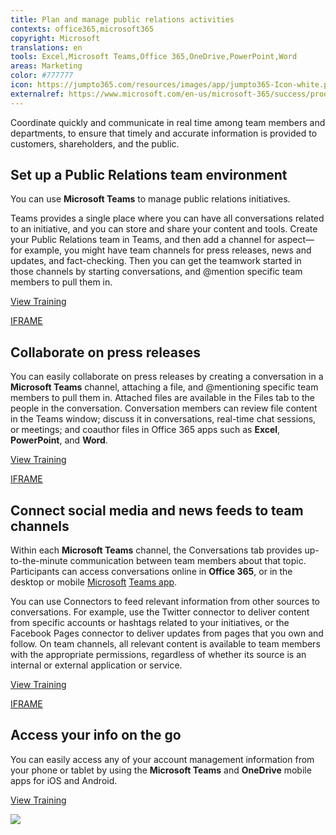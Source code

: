 ```yaml
---
title: Plan and manage public relations activities
contexts: office365,microsoft365
copyright: Microsoft
translations: en
tools: Excel,Microsoft Teams,Office 365,OneDrive,PowerPoint,Word
areas: Marketing 
color: #777777
icon: https://jumpto365.com/resources/images/app/jumpto365-Icon-white.png
externalref: https://www.microsoft.com/en-us/microsoft-365/success/productivitylibrary/plan-and-manage-public-relations-activities
---
```

Coordinate quickly and communicate in real time among team members and departments, to ensure that timely and accurate information is provided to customers, shareholders, and the public.


## Set up a Public Relations team environment

You can use **Microsoft Teams** to manage public relations initiatives. 

Teams provides a single place where you can have all conversations related to an initiative, and you can store and share your content and tools. Create your Public Relations team in Teams, and then add a channel for aspect—for example, you might have team channels for press releases, news and updates, and fact-checking. Then you can get the teamwork started in those channels by starting conversations, and @mention specific team members to pull them in.

[View Training](https://support.office.com/article/Microsoft-Teams-Quick-Start-422bf3aa-9ae8-46f1-83a2-e65720e1a34d)

[IFRAME](https://www.microsoft.com/en-us/videoplayer/embed/RE1Tmr7)

## Collaborate on press releases

You can easily collaborate on press releases by creating a conversation in a **Microsoft Teams** channel, attaching a file, and @mentioning specific team members to pull them in. Attached files are available in the Files tab  to the people in the conversation. Conversation members can review file content in the Teams window; discuss it in conversations, real-time chat sessions, or meetings; and coauthor files in Office 365 apps such as **Excel**, **PowerPoint**, and **Word**.

[View Training](https://support.office.com/article/Productive-conversations-99d33aaa-0743-47c6-a476-eb0a24abcb7e)

[IFRAME](https://www.microsoft.com/en-us/videoplayer/embed/RE1UCoT)

## Connect social media and news feeds to team channels

Within each **Microsoft Teams** channel, the Conversations tab provides up-to-the-minute communication between team members about that topic. Participants can access conversations online in **Office 365**, or in the desktop or mobile [Microsoft](https://teams.microsoft.com/downloads "Microsoft Teams app") [Teams app](https://teams.microsoft.com/downloads "Microsoft Teams app").

You can use Connectors to feed relevant information from other sources to conversations. For example, use the Twitter connector to deliver content from specific accounts or hashtags related to your initiatives, or the Facebook Pages connector to deliver updates from pages that you own and follow. On team channels, all relevant content is available to team members with the appropriate permissions, regardless of whether its source is an internal or external application or service.

[View Training](https://support.office.com/article/Apps-services-and-plugins-in-Microsoft-Teams-cc1fba57-9900-4634-8306-2360a40c665b)

[IFRAME](https://www.microsoft.com/en-us/videoplayer/embed/RE1UzLu)

## Access your info on the go

You can easily access any of your account management information from your phone or tablet by using the **Microsoft Teams** and **OneDrive** mobile apps for iOS and Android. 

[View Training](https://teams.microsoft.com/downloads)

![](http://img-prod-cms-rt-microsoft-com.akamaized.net/cms/api/am/imageFileData/RE1YeAY?ver=6e7e)

